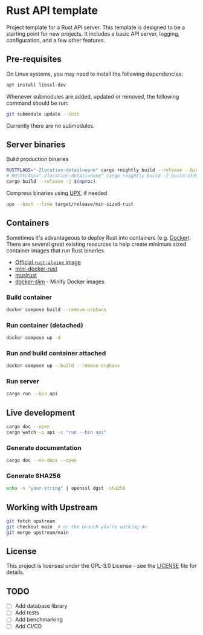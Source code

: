 # Rust API template

Project template for a Rust API server. This template is designed to be a starting point for new projects. It includes a basic API server, logging, configuration, and a few other features.

## Pre-requisites

On Linux systems, you may need to install the following dependencies:

```bash
apt install libssl-dev
```

Whenever submodules are added, updated or removed, the following command should be run:

```bash
git submodule update --init
```

Currently there are no submodules.

## Server binaries

Build production binaries

```bash
RUSTFLAGS="-Zlocation-detail=none" cargo +nightly build --release --bin api -j $(nproc)
# RUSTFLAGS="-Zlocation-detail=none" cargo +nightly build -Z build-std=std,panic_abort --target x86_64-apple-darwin --release
cargo build --release -j $(nproc)
```

Compress binaries using [UPX](https://github.com/upx/upx), if needed

```bash
upx --best --lzma target/release/min-sized-rust
```

## Containers

Sometimes it's advantageous to deploy Rust into containers
(e.g. [Docker](https://www.docker.com/)). There are several great existing resources to help
create minimum sized container images that run Rust binaries.

- [Official `rust:alpine` image](https://hub.docker.com/_/rust)
- [mini-docker-rust](https://github.com/kpcyrd/mini-docker-rust)
- [muslrust](https://github.com/clux/muslrust)
- [docker-slim](https://github.com/docker-slim/docker-slim) - Minify Docker images

### Build container

```bash
docker compose build --remove-orphans
```

### Run container (detached)

```bash
docker compose up -d
```

### Run and build container attached

```bash
docker compose up --build --remove-orphans
```

### Run server

```bash
cargo run --bin api
```

## Live development

```bash
cargo doc --open
cargo watch -p api -x "run --bin api"
```

### Generate documentation

```bash
cargo doc --no-deps --open
```

### Generate SHA256

```bash
echo -n "your-string" | openssl dgst -sha256
```

## Working with Upstream

```bash
git fetch upstream
git checkout main  # or the branch you're working on
git merge upstream/main
```

## License

This project is licensed under the GPL-3.0 License - see the [LICENSE](LICENSE) file for details.

## TODO

- [ ] Add database library
- [ ] Add tests
- [ ] Add benchmarking
- [ ] Add CI/CD
